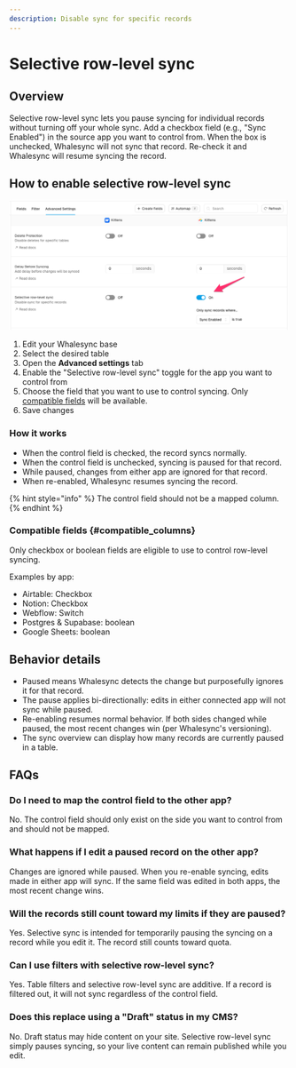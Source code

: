 ```yaml
---
description: Disable sync for specific records
---
```


# Selective row-level sync

## Overview

Selective row-level sync lets you pause syncing for individual records without turning off your whole sync. Add a checkbox field (e.g., "Sync Enabled") in the source app you want to control from. When the box is unchecked, Whalesync will not sync that record. Re-check it and Whalesync will resume syncing the record.

## How to enable selective row-level sync

![Selective Sync Interface](../../.gitbook/assets/selective-sync.png)

1. Edit your Whalesync base
2. Select the desired table
3. Open the **Advanced settings** tab
4. Enable the "Selective row-level sync" toggle for the app you want to control from
5. Choose the field that you want to use to control syncing. Only [compatible fields](#compatible_columns) will be available.
6. Save changes

### How it works

- When the control field is checked, the record syncs normally.
- When the control field is unchecked, syncing is paused for that record.
- While paused, changes from either app are ignored for that record.
- When re-enabled, Whalesync resumes syncing the record.

{% hint style="info" %}
The control field should not be a mapped column.
{% endhint %}

### Compatible fields {#compatible_columns}

Only checkbox or boolean fields are eligible to use to control row-level syncing.

Examples by app:

- Airtable: Checkbox
- Notion: Checkbox
- Webflow: Switch
- Postgres & Supabase: boolean
- Google Sheets: boolean

## Behavior details

- Paused means Whalesync detects the change but purposefully ignores it for that record.
- The pause applies bi-directionally: edits in either connected app will not sync while paused.
- Re-enabling resumes normal behavior. If both sides changed while paused, the most recent changes win (per Whalesync's versioning).
- The sync overview can display how many records are currently paused in a table.

## FAQs

### Do I need to map the control field to the other app?

No. The control field should only exist on the side you want to control from and should not be mapped.

### What happens if I edit a paused record on the other app?

Changes are ignored while paused. When you re-enable syncing, edits made in either app will sync. If the same field was edited in both apps, the most recent change wins.

### Will the records still count toward my limits if they are paused?

Yes. Selective sync is intended for temporarily pausing the syncing on a record while you edit it. The record still counts toward quota.

### Can I use filters with selective row-level sync?

Yes. Table filters and selective row-level sync are additive. If a record is filtered out, it will not sync regardless of the control field.

### Does this replace using a "Draft" status in my CMS?

No. Draft status may hide content on your site. Selective row-level sync simply pauses syncing, so your live content can remain published while you edit.
